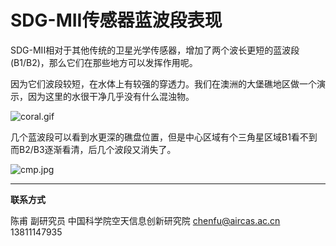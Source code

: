 # SDG-MII传感器蓝波段表现

SDG-MII相对于其他传统的卫星光学传感器，增加了两个波长更短的蓝波段(B1/B2)，那么它们在那些地方可以发挥作用呢。

因为它们波段较短，在水体上有较强的穿透力。我们在澳洲的大堡礁地区做一个演示，因为这里的水很干净几乎没有什么混浊物。

![coral.gif](https://s2.loli.net/2022/07/25/T5mFJCb6yeE3GZc.gif)

几个蓝波段可以看到水更深的礁盘位置，但是中心区域有个三角星区域B1看不到而B2/B3逐渐看清，后几个波段又消失了。

![cmp.jpg](https://s2.loli.net/2022/07/25/JoiXfHCzSQIvuL8.jpg)

---

**联系方式**

陈甫 副研究员
中国科学院空天信息创新研究院
chenfu@aircas.ac.cn
13811147935